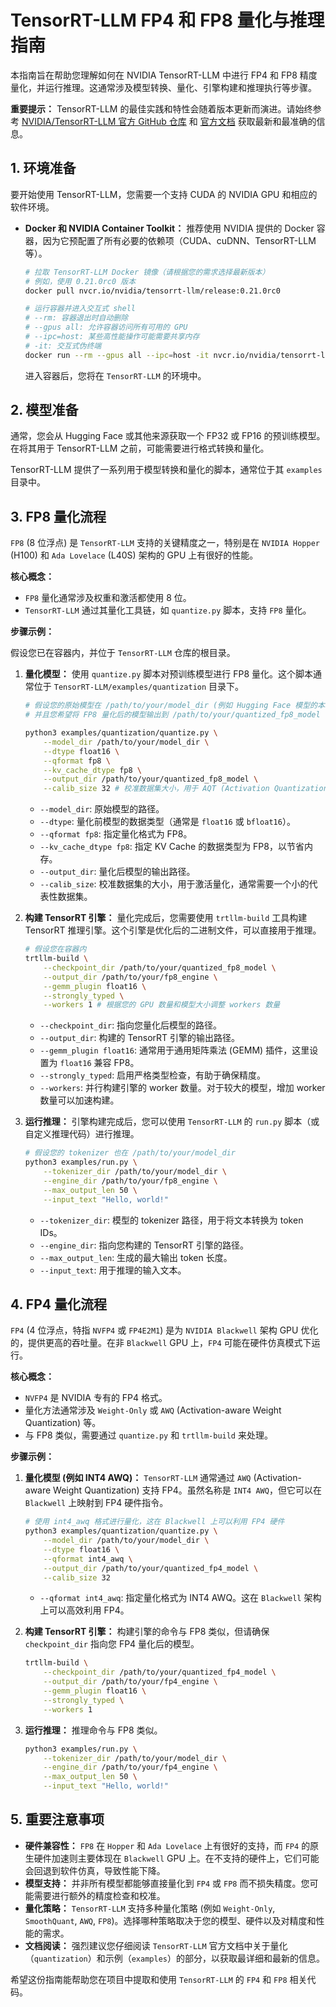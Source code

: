 # TensorRT-LLM FP4 和 FP8 量化与推理指南

本指南旨在帮助您理解如何在 NVIDIA TensorRT-LLM 中进行 FP4 和 FP8 精度量化，并运行推理。这通常涉及模型转换、量化、引擎构建和推理执行等步骤。

**重要提示：** TensorRT-LLM 的最佳实践和特性会随着版本更新而演进。请始终参考 [NVIDIA/TensorRT-LLM 官方 GitHub 仓库](https://github.com/NVIDIA/TensorRT-LLM) 和 [官方文档](https://nvidia.github.io/TensorRT-LLM/) 获取最新和最准确的信息。

## 1. 环境准备

要开始使用 TensorRT-LLM，您需要一个支持 CUDA 的 NVIDIA GPU 和相应的软件环境。

*   **Docker 和 NVIDIA Container Toolkit：**
    推荐使用 NVIDIA 提供的 Docker 容器，因为它预配置了所有必要的依赖项（CUDA、cuDNN、TensorRT-LLM 等）。

    ```bash
    # 拉取 TensorRT-LLM Docker 镜像（请根据您的需求选择最新版本）
    # 例如，使用 0.21.0rc0 版本
    docker pull nvcr.io/nvidia/tensorrt-llm/release:0.21.0rc0

    # 运行容器并进入交互式 shell
    # --rm: 容器退出时自动删除
    # --gpus all: 允许容器访问所有可用的 GPU
    # --ipc=host: 某些高性能操作可能需要共享内存
    # -it: 交互式伪终端
    docker run --rm --gpus all --ipc=host -it nvcr.io/nvidia/tensorrt-llm/release:0.21.0rc0 /bin/bash
    ```
    进入容器后，您将在 `TensorRT-LLM` 的环境中。

## 2. 模型准备

通常，您会从 Hugging Face 或其他来源获取一个 FP32 或 FP16 的预训练模型。在将其用于 TensorRT-LLM 之前，可能需要进行格式转换和量化。

TensorRT-LLM 提供了一系列用于模型转换和量化的脚本，通常位于其 `examples` 目录中。

## 3. FP8 量化流程

`FP8` (8 位浮点) 是 `TensorRT-LLM` 支持的关键精度之一，特别是在 `NVIDIA Hopper` (H100) 和 `Ada Lovelace` (L40S) 架构的 GPU 上有很好的性能。

**核心概念：**
*   `FP8` 量化通常涉及权重和激活都使用 8 位。
*   `TensorRT-LLM` 通过其量化工具链，如 `quantize.py` 脚本，支持 `FP8` 量化。

**步骤示例：**

假设您已在容器内，并位于 `TensorRT-LLM` 仓库的根目录。

1.  **量化模型：**
    使用 `quantize.py` 脚本对预训练模型进行 FP8 量化。这个脚本通常位于 `TensorRT-LLM/examples/quantization` 目录下。
    
    ```bash
    # 假设您的原始模型在 /path/to/your/model_dir (例如 Hugging Face 模型的本地路径)
    # 并且您希望将 FP8 量化后的模型输出到 /path/to/your/quantized_fp8_model

    python3 examples/quantization/quantize.py \
        --model_dir /path/to/your/model_dir \
        --dtype float16 \
        --qformat fp8 \
        --kv_cache_dtype fp8 \
        --output_dir /path/to/your/quantized_fp8_model \
        --calib_size 32 # 校准数据集大小，用于 AQT (Activation Quantization)
    ```
    *   `--model_dir`: 原始模型的路径。
    *   `--dtype`: 量化前模型的数据类型（通常是 `float16` 或 `bfloat16`）。
    *   `--qformat fp8`: 指定量化格式为 FP8。
    *   `--kv_cache_dtype fp8`: 指定 KV Cache 的数据类型为 FP8，以节省内存。
    *   `--output_dir`: 量化后模型的输出路径。
    *   `--calib_size`: 校准数据集的大小，用于激活量化，通常需要一个小的代表性数据集。

2.  **构建 TensorRT 引擎：**
    量化完成后，您需要使用 `trtllm-build` 工具构建 TensorRT 推理引擎。这个引擎是优化后的二进制文件，可以直接用于推理。

    ```bash
    # 假设您在容器内
    trtllm-build \
        --checkpoint_dir /path/to/your/quantized_fp8_model \
        --output_dir /path/to/your/fp8_engine \
        --gemm_plugin float16 \
        --strongly_typed \
        --workers 1 # 根据您的 GPU 数量和模型大小调整 workers 数量
    ```
    *   `--checkpoint_dir`: 指向您量化后模型的路径。
    *   `--output_dir`: 构建的 TensorRT 引擎的输出路径。
    *   `--gemm_plugin float16`: 通常用于通用矩阵乘法 (GEMM) 插件，这里设置为 `float16` 兼容 FP8。
    *   `--strongly_typed`: 启用严格类型检查，有助于确保精度。
    *   `--workers`: 并行构建引擎的 worker 数量。对于较大的模型，增加 worker 数量可以加速构建。

3.  **运行推理：**
    引擎构建完成后，您可以使用 `TensorRT-LLM` 的 `run.py` 脚本（或自定义推理代码）进行推理。

    ```bash
    # 假设您的 tokenizer 也在 /path/to/your/model_dir
    python3 examples/run.py \
        --tokenizer_dir /path/to/your/model_dir \
        --engine_dir /path/to/your/fp8_engine \
        --max_output_len 50 \
        --input_text "Hello, world!"
    ```
    *   `--tokenizer_dir`: 模型的 tokenizer 路径，用于将文本转换为 token IDs。
    *   `--engine_dir`: 指向您构建的 TensorRT 引擎的路径。
    *   `--max_output_len`: 生成的最大输出 token 长度。
    *   `--input_text`: 用于推理的输入文本。

## 4. FP4 量化流程

`FP4` (4 位浮点，特指 `NVFP4` 或 `FP4E2M1`) 是为 `NVIDIA Blackwell` 架构 GPU 优化的，提供更高的吞吐量。在非 `Blackwell` GPU 上，`FP4` 可能在硬件仿真模式下运行。

**核心概念：**
*   `NVFP4` 是 NVIDIA 专有的 FP4 格式。
*   量化方法通常涉及 `Weight-Only` 或 `AWQ` (Activation-aware Weight Quantization) 等。
*   与 FP8 类似，需要通过 `quantize.py` 和 `trtllm-build` 来处理。

**步骤示例：**

1.  **量化模型 (例如 INT4 AWQ)：**
    `TensorRT-LLM` 通常通过 `AWQ` (Activation-aware Weight Quantization) 支持 FP4。虽然名称是 `INT4 AWQ`，但它可以在 `Blackwell` 上映射到 FP4 硬件指令。

    ```bash
    # 使用 int4_awq 格式进行量化，这在 Blackwell 上可以利用 FP4 硬件
    python3 examples/quantization/quantize.py \
        --model_dir /path/to/your/model_dir \
        --dtype float16 \
        --qformat int4_awq \
        --output_dir /path/to/your/quantized_fp4_model \
        --calib_size 32
    ```
    *   `--qformat int4_awq`: 指定量化格式为 INT4 AWQ。这在 `Blackwell` 架构上可以高效利用 FP4。

2.  **构建 TensorRT 引擎：**
    构建引擎的命令与 FP8 类似，但请确保 `checkpoint_dir` 指向您 FP4 量化后的模型。

    ```bash
    trtllm-build \
        --checkpoint_dir /path/to/your/quantized_fp4_model \
        --output_dir /path/to/your/fp4_engine \
        --gemm_plugin float16 \
        --strongly_typed \
        --workers 1
    ```

3.  **运行推理：**
    推理命令与 FP8 类似。

    ```bash
    python3 examples/run.py \
        --tokenizer_dir /path/to/your/model_dir \
        --engine_dir /path/to/your/fp4_engine \
        --max_output_len 50 \
        --input_text "Hello, world!"
    ```

## 5. 重要注意事项

*   **硬件兼容性：** `FP8` 在 `Hopper` 和 `Ada Lovelace` 上有很好的支持，而 `FP4` 的原生硬件加速则主要体现在 `Blackwell` GPU 上。在不支持的硬件上，它们可能会回退到软件仿真，导致性能下降。
*   **模型支持：** 并非所有模型都能够直接量化到 `FP4` 或 `FP8` 而不损失精度。您可能需要进行额外的精度检查和校准。
*   **量化策略：** `TensorRT-LLM` 支持多种量化策略 (例如 `Weight-Only`, `SmoothQuant`, `AWQ`, `FP8`)。选择哪种策略取决于您的模型、硬件以及对精度和性能的需求。
*   **文档阅读：** 强烈建议您仔细阅读 `TensorRT-LLM` 官方文档中关于量化（`quantization`）和示例（`examples`）的部分，以获取最详细和最新的信息。

希望这份指南能帮助您在项目中提取和使用 `TensorRT-LLM` 的 `FP4` 和 `FP8` 相关代码。 